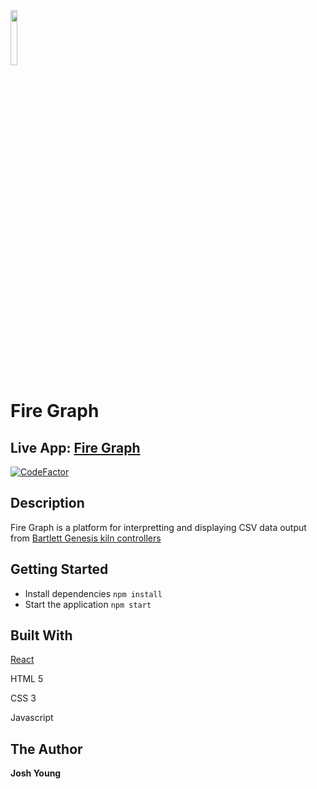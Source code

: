 <img src="https://www.fire-graph.com/assets/firing-graph-logo.svg" width="15%">

# Fire Graph

## Live App: [Fire Graph](https://fire-graph.com)

[![CodeFactor](https://www.codefactor.io/repository/github/joshuaayoung/firegraph-by-jay/badge)](https://www.codefactor.io/repository/github/joshuaayoung/firegraph-by-jay)

## Description

Fire Graph is a platform for interpretting and displaying CSV data output from [Bartlett Genesis kiln controllers](https://www.bartinst.com/kilns/35)

## Getting Started

- Install dependencies `npm install`
- Start the application `npm start`

## Built With

[React](https://reactjs.org/)

HTML 5

CSS 3

Javascript

## The Author

**Josh Young**
